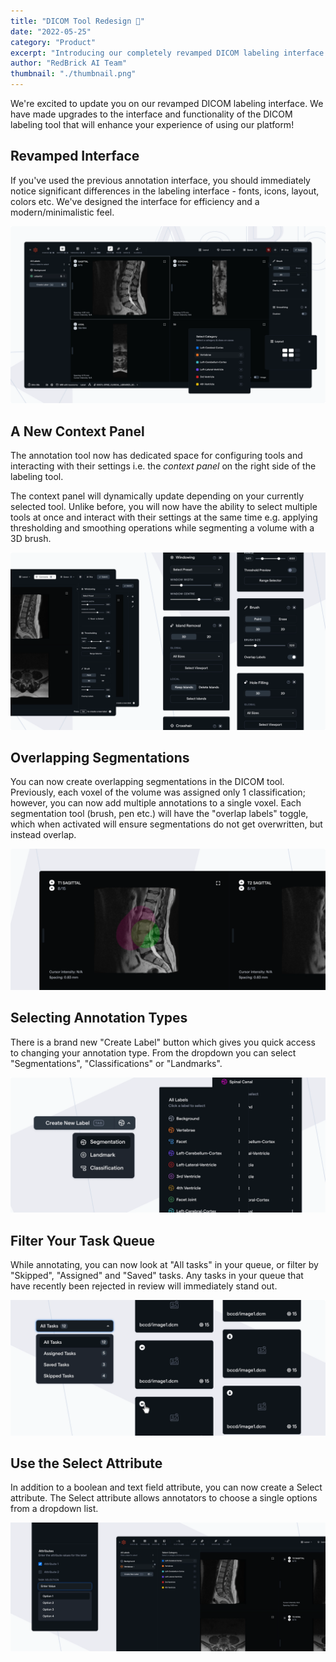```yaml
---
title: "DICOM Tool Redesign 🚀"
date: "2022-05-25"
category: "Product"
excerpt: "Introducing our completely revamped DICOM labeling interface with a modern design, new context panel, overlapping segmentations support, improved annotation type selection, task queue filtering, and new Select attribute type."
author: "RedBrick AI Team"
thumbnail: "./thumbnail.png"
---
```


We're excited to update you on our revamped DICOM labeling interface. We have made upgrades to the interface and functionality of the DICOM labeling tool that will enhance your experience of using our platform!

## Revamped Interface

If you've used the previous annotation interface, you should immediately notice significant differences in the labeling interface - fonts, icons, layout, colors etc. We've designed the interface for efficiency and a modern/minimalistic feel.

![](./image1.png)

## A New Context Panel

The annotation tool now has dedicated space for configuring tools and interacting with their settings i.e. the _context panel_ on the right side of the labeling tool.

The context panel will dynamically update depending on your currently selected tool. Unlike before, you will now have the ability to select multiple tools at once and interact with their settings at the same time e.g. applying thresholding and smoothing operations while segmenting a volume with a 3D brush.

![](./image2.png)

## Overlapping Segmentations

You can now create overlapping segmentations in the DICOM tool. Previously, each voxel of the volume was assigned only 1 classification; however, you can now add multiple annotations to a single voxel. Each segmentation tool (brush, pen etc.) will have the "overlap labels" toggle, which when activated will ensure segmentations do not get overwritten, but instead overlap.

![](./image3.png)

## Selecting Annotation Types

There is a brand new "Create Label" button which gives you quick access to changing your annotation type. From the dropdown you can select "Segmentations", "Classifications" or "Landmarks".

![](./image4.png)

## Filter Your Task Queue

While annotating, you can now look at "All tasks" in your queue, or filter by "Skipped", "Assigned" and "Saved" tasks. Any tasks in your queue that have recently been rejected in review will immediately stand out.

![](./image5.png)

## Use the Select Attribute

In addition to a boolean and text field attribute, you can now create a Select attribute. The Select attribute allows annotators to choose a single options from a dropdown list.

![](./image6.png)
